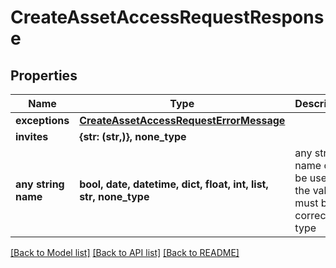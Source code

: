 # CreateAssetAccessRequestResponse


## Properties
Name | Type | Description | Notes
------------ | ------------- | ------------- | -------------
**exceptions** | [**CreateAssetAccessRequestErrorMessage**](CreateAssetAccessRequestErrorMessage.md) |  | [optional] 
**invites** | **{str: (str,)}, none_type** |  | [optional] 
**any string name** | **bool, date, datetime, dict, float, int, list, str, none_type** | any string name can be used but the value must be the correct type | [optional]

[[Back to Model list]](../README.md#documentation-for-models) [[Back to API list]](../README.md#documentation-for-api-endpoints) [[Back to README]](../README.md)


